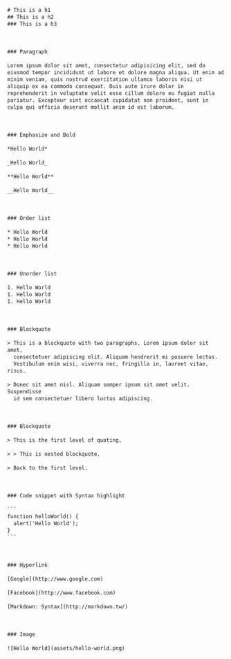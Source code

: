 	# This is a h1
	## This is a h2
	### This is a h3



	### Paragraph

	Lorem ipsum dolor sit amet, consectetur adipisicing elit, sed do eiusmod tempor incididunt ut labore et dolore magna aliqua. Ut enim ad minim veniam, quis nostrud exercitation ullamco laboris nisi ut aliquip ex ea commodo consequat. Duis aute irure dolor in reprehenderit in voluptate velit esse cillum dolore eu fugiat nulla pariatur. Excepteur sint occaecat cupidatat non proident, sunt in culpa qui officia deserunt mollit anim id est laborum.



	### Emphasize and Bold

	*Hello World*

	_Hello World_

	**Hello World**

	__Hello World__



	### Order list

	* Hello World
	* Hello World
	* Hello World



	### Unorder list

	1. Hello World
	1. Hello World
	1. Hello World



	### Blockquote

	> This is a blockquote with two paragraphs. Lorem ipsum dolor sit amet,
	  consectetuer adipiscing elit. Aliquam hendrerit mi posuere lectus.
	  Vestibulum enim wisi, viverra nec, fringilla in, laoreet vitae, risus.

	> Donec sit amet nisl. Aliquam semper ipsum sit amet velit. Suspendisse
	  id sem consectetuer libero luctus adipiscing.



	### Blockquote

	> This is the first level of quoting.

	> > This is nested blockquote.

	> Back to the first level.



	### Code snippet with Syntax highlight

	```
	function helloWorld() {
	  alert('Hello World');
	}
	```



	### Hyperlink

	[Google](http://www.google.com)

	[Facebook](http://www.facebook.com)

	[Markdown: Syntax](http://markdown.tw/)



	### Image

	![Hello World](assets/hello-world.png)
